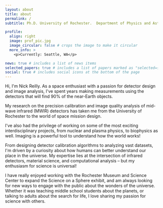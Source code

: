 ```yaml
---
layout: about
title: about
permalink: /
subtitle: Ph.D. University of Rochester.  Department of Physics and Astronomy #<a href='#'>Affiliations</a>.

profile:
  align: right
  image: prof_pic.jpg
  image_circular: false # crops the image to make it circular
  more_info: >
    <p>Currently: Seattle, WA</p>

news: true # includes a list of news items
selected_papers: true # includes a list of papers marked as "selected={true}"
social: true # includes social icons at the bottom of the page
---
```


Hi, I'm Nick Reilly. As a space enthusiast with a passion for detector design and image analysis, I've spent years making measurements using the detectors that will find 90% of the near-Earth objects.

My research on the precision calibration and image quality analysis of mid-wave infrared (MWIR) detectors has taken me from the University of Rochester to the world of space mission design. 

I've also had the privilege of working on some of the most exciting interdisciplinary projects, from nuclear and plasma physics, to biophysics as well.  Imaging is a powerful tool to understand how the world works!

From designing detector calibration algorithms to analyzing vast datasets, I'm driven by a curiosity about how humans can better understand our place in the universe. My expertise lies at the intersection of infrared detectors, material science, and computational analysis – but my enthusiasm for science is universal!

I have really enjoyed working with the Rochester Museum and Science Center to expand the Science on a Sphere exhibit, and am always looking for new ways to engage with the public about the wonders of the universe.  Whether it was teaching middle school students about the planets, or talking to adults about the search for life, I love sharing my passion for science with others.


<!-- Write your biography here. Tell the world about yourself. Link to your favorite [subreddit](http://reddit.com). You can put a picture in, too. The code is already in, just name your picture `prof_pic.jpg` and put it in the `img/` folder.

Put your address / P.O. box / other info right below your picture. You can also disable any of these elements by editing `profile` property of the YAML header of your `_pages/about.md`. Edit `_bibliography/papers.bib` and Jekyll will render your [publications page](/al-folio/publications/) automatically.

Link to your social media connections, too. This theme is set up to use [Font Awesome icons](https://fontawesome.com/) and [Academicons](https://jpswalsh.github.io/academicons/), like the ones below. Add your Facebook, Twitter, LinkedIn, Google Scholar, or just disable all of them. -->
